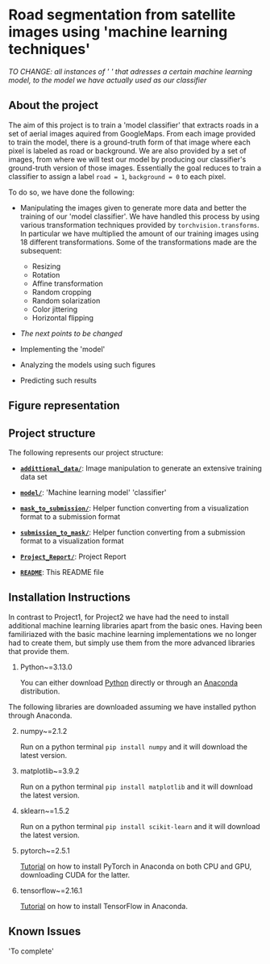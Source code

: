# Road segmentation from satellite images using 'machine learning techniques'

*TO CHANGE: all instances of ' ' that adresses a certain machine learning model, to the model we have actually used as our classifier*

## About the project

The aim of this project is to train a 'model classifier' that extracts roads in a set of aerial images aquired from GoogleMaps. From each image provided to train the model, there is a ground-truth form of that image where each pixel is labeled as road or background.  We are also provided by a set of images, from where we will test our model by producing our classifier's ground-truth version of those images. Essentially the goal reduces to train a classifier to assign a label `road = 1`, `background = 0` to each pixel.

To do so, we have done the following:

* Manipulating the images given to generate more data and better the training of our 'model classifier'. We have handled this process by using various transformation techniques provided by `torchvision.transforms`. In particular we have multiplied the amount of our training images using 18 different transformations. Some of the transformations made are the subsequent: 

    * Resizing
    * Rotation
    * Affine transformation
    * Random cropping
    * Random solarization
    * Color jittering
    * Horizontal flipping

* *The next points to be changed*
* Implementing the 'model'
* Analyzing the models using such figures
* Predicting such results


## Figure representation


## Project structure

The following represents our project structure:

- **[`addittional_data/`](./addittional_data.ipynb)**: Image manipulation to generate an extensive training data set

- **[`model/`](./model.ipynb)**: 'Machine learning model' 'classifier'

- **[`mask_to_submission/`](./mask_to_submission.py)**: Helper function converting from a visualization format to a submission format 

- **[`submission_to_mask/`](./submission_to_mask.py)**: Helper function converting from a submission format to a visualization format 

- **[`Project_Report/`](./CS433_Project2_SFS.pdf)**: Project Report

- **[`README`](./README.md)**: This README file


## Installation Instructions

In contrast to Project1, for Project2 we have had the need to install additional machine learning libraries apart from the basic ones. Having been familiriazed with the basic machine learning implementations we no longer had to create them, but simply use them from the more advanced libraries that provide them.

1. Python~=3.13.0
    
    You can either download [Python](https://www.python.org/downloads/) directly or through an [Anaconda](https://www.anaconda.com/download/) distribution.

The following libraries are downloaded assuming we have installed python through Anaconda.

2. numpy~=2.1.2
    
    Run on a python terminal `pip install numpy` and it will download the latest version.

3. matplotlib~=3.9.2
    
    Run on a python terminal `pip install matplotlib` and it will download the latest version.

4. sklearn~=1.5.2

    Run on a python terminal `pip install scikit-learn` and it will download the latest version.
    
5. pytorch~=2.5.1

    [Tutorial](https://www.youtube.com/watch?v=STYdcBIT9H8) on how to install PyTorch in Anaconda on both CPU and GPU, downloading CUDA for the latter.

6. tensorflow~=2.16.1

    [Tutorial](https://www.youtube.com/watch?v=QJjHc2iSeBc) on how to install TensorFlow in Anaconda.



## Known Issues

'To complete'
